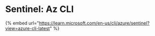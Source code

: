 # Sentinel: Az CLI

{% embed url="https://learn.microsoft.com/en-us/cli/azure/sentinel?view=azure-cli-latest" %}
